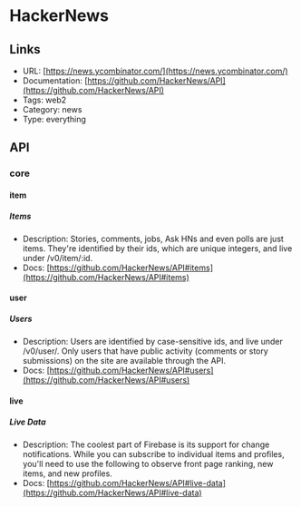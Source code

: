 # HackerNews

## Links

* URL: [https://news.ycombinator.com/](https://news.ycombinator.com/)
* Documentation: [https://github.com/HackerNews/API](https://github.com/HackerNews/API)
* Tags: web2
* Category: news
* Type: everything

## API

### core

#### item

##### Items

* Description: Stories, comments, jobs, Ask HNs and even polls are just items. They're identified by their ids, which are unique integers, and live under /v0/item/:id.
* Docs: [https://github.com/HackerNews/API#items](https://github.com/HackerNews/API#items)

#### user

##### Users

* Description: Users are identified by case-sensitive ids, and live under /v0/user/. Only users that have public activity (comments or story submissions) on the site are available through the API.
* Docs: [https://github.com/HackerNews/API#users](https://github.com/HackerNews/API#users)

#### live

##### Live Data

* Description: The coolest part of Firebase is its support for change notifications. While you can subscribe to individual items and profiles, you'll need to use the following to observe front page ranking, new items, and new profiles.
* Docs: [https://github.com/HackerNews/API#live-data](https://github.com/HackerNews/API#live-data)
